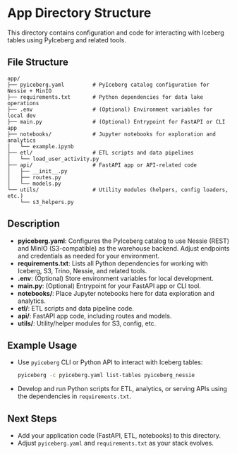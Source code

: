 # App Directory Structure

This directory contains configuration and code for interacting with Iceberg tables using PyIceberg and related tools.

## File Structure

```
app/
├── pyiceberg.yaml         # PyIceberg catalog configuration for Nessie + MinIO
├── requirements.txt       # Python dependencies for data lake operations
├── .env                   # (Optional) Environment variables for local dev
├── main.py                # (Optional) Entrypoint for FastAPI or CLI app
├── notebooks/             # Jupyter notebooks for exploration and analytics
│   └── example.ipynb
├── etl/                   # ETL scripts and data pipelines
│   └── load_user_activity.py
├── api/                   # FastAPI app or API-related code
│   ├── __init__.py
│   ├── routes.py
│   └── models.py
└── utils/                 # Utility modules (helpers, config loaders, etc.)
    └── s3_helpers.py
```

## Description
- **pyiceberg.yaml**: Configures the PyIceberg catalog to use Nessie (REST) and MinIO (S3-compatible) as the warehouse backend. Adjust endpoints and credentials as needed for your environment.
- **requirements.txt**: Lists all Python dependencies for working with Iceberg, S3, Trino, Nessie, and related tools.
- **.env**: (Optional) Store environment variables for local development.
- **main.py**: (Optional) Entrypoint for your FastAPI app or CLI tool.
- **notebooks/**: Place Jupyter notebooks here for data exploration and analytics.
- **etl/**: ETL scripts and data pipeline code.
- **api/**: FastAPI app code, including routes and models.
- **utils/**: Utility/helper modules for S3, config, etc.

## Example Usage
- Use `pyiceberg` CLI or Python API to interact with Iceberg tables:
  ```sh
  pyiceberg -c pyiceberg.yaml list-tables pyiceberg_nessie
  ```
- Develop and run Python scripts for ETL, analytics, or serving APIs using the dependencies in `requirements.txt`.

## Next Steps
- Add your application code (FastAPI, ETL, notebooks) to this directory.
- Adjust `pyiceberg.yaml` and `requirements.txt` as your stack evolves.
